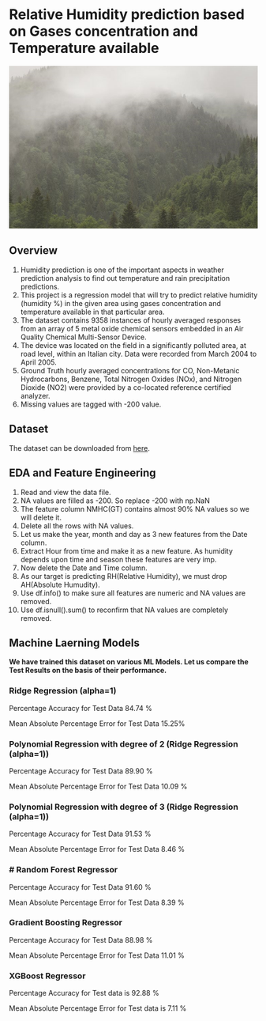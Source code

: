 # Relative Humidity prediction based on Gases concentration and Temperature available

![Rain](Rain.png)

## Overview
1. Humidity prediction is one of the important aspects in weather prediction analysis to find out temperature and rain precipitation predictions.
2. This project is a regression model that will try to predict relative humidity (humidity %) in the given area using gases concentration and temperature available in that particular area.  
3. The dataset contains 9358 instances of hourly averaged responses from an array of 5 metal oxide chemical sensors embedded in an Air Quality Chemical Multi-Sensor Device.
4. The device was located on the field in a significantly polluted area, at road level, within an Italian city. Data were recorded from March 2004 to April 2005.
5. Ground Truth hourly averaged concentrations for CO, Non-Metanic Hydrocarbons, Benzene, Total Nitrogen Oxides (NOx), and Nitrogen Dioxide (NO2) were provided by a co-located reference certified analyzer. 
6. Missing values are tagged with -200 value.

## Dataset 

The dataset can be downloaded from [here](https://archive.ics.uci.edu/ml/datasets/Air+Quality).

## EDA and Feature Engineering

1. Read and view the data file.
2. NA values are filled as -200. So replace -200 with np.NaN
3. The feature column NMHC(GT) contains almost 90% NA values so we will delete it.
4. Delete all the rows with NA values.
5. Let us make the year, month and day as 3 new features from the Date column.
6. Extract Hour from time and make it as a new feature. As humidity depends upon time and season these features are very imp.
7. Now delete the Date and Time column.
8. As our target is predicting RH(Relative Humidity), we must drop AH(Absolute Humudity).
9. Use df.info() to make sure all features are numeric and NA values are removed.
10. Use df.isnull().sum() to reconfirm that NA values are completely removed.

## Machine Laerning Models

**We have trained this dataset on various ML Models. Let us compare the Test Results on the basis of their performance.**

### Ridge Regression (alpha=1)
Percentage Accuracy for Test Data 84.74 %

Mean Absolute Percentage Error for Test Data 15.25%

### Polynomial Regression with degree of 2 (Ridge Regression (alpha=1))
Percentage Accuracy for Test Data 89.90 %

Mean Absolute Percentage Error for Test Data 10.09 %

### Polynomial Regression with degree of 3 (Ridge Regression (alpha=1))
Percentage Accuracy for Test Data 91.53 %

Mean Absolute Percentage Error for Test Data 8.46 %

### # Random Forest Regressor
Percentage Accuracy for Test Data 91.60 %

Mean Absolute Percentage Error for Test Data 8.39 %

### Gradient Boosting Regressor
Percentage Accuracy for Test Data 88.98 %

Mean Absolute Percentage Error for Test Data 11.01 %

### XGBoost Regressor
Percentage Accuracy for Test data is 92.88 %

Mean Absolute Percentage Error for Test data is 7.11 %



